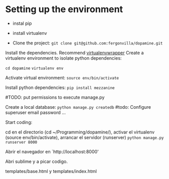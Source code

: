 # Setting up the environment

- instal pip
- install virtualenv

- Clone the project:   `git clone git@github.com:fergonvilla/dopamine.git`

Install the dependencies.
Recommend [virtualenvwrapper](https://virtualenvwrapper.readthedocs.org/en/latest/)
Create a virtualenv environment to isolate python dependencies:

`cd dopamine`
`virtualenv env`


Activate virtual environment:
`source env/bin/activate`

Install python dependencies:
`pip install mezzanine`

#TODO: put permissions to execute manage.py

Create a local database:
`python manage.py createdb`
#todo: Configure superuser email password ...

Start coding:

cd en el directorio (cd ~/Programming/dopamine/), activar el virtualenv (source env/bin/activate), arrancar el servidor (runserver)
`python manage.py runserver 8000`

Abrir el navegador en `http://localhost:8000'

Abri sublime y a picar codigo.

templates/base.html y templates/index.html

